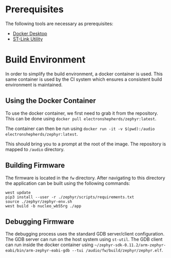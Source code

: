# Prerequisites
The following tools are necessary as prerequisites:
- [Docker Desktop](https://www.docker.com/products/docker-desktop)
- [ST-Link Utility](https://github.com/texane/stlink)

# Build Environment
In order to simplify the build environment, a docker container is used.
This same container is used by the CI system which ensures a consistent build
environment is maintained.

## Using the Docker Container
To use the docker container, we first need to grab it from the repository. This
can be done using `docker pull electronshepherds/zephyr:latest`.

The container can then be run using
`docker run -it -v $(pwd):/audio electronshepherds/zephyr:latest`.

This should bring you to a prompt at the root of the image. The repository is
mapped to `/audio` directory.

## Building Firmware
The firmware is located in the `fw` directory. After navigating to this
directory the application can be built using the following commands:
```
west update
pip3 install --user -r ./zephyr/scripts/requirements.txt
source ./zephyr/zephyr-env.sh
west build -b nucleo_wb55rg ./app
```

## Debugging Firmware
The debugging process uses the standard GDB server/client configuration. The
GDB server can run on the host system using `st-util`. The GDB client can run
inside the docker container using `~/zephyr-sdk-0.11.2/arm-zephyr-eabi/bin/arm-zephyr-eabi-gdb --tui /audio/fw/build/zephyr/zephyr.elf`.
